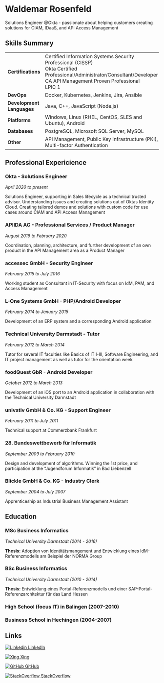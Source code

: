 # Waldemar Rosenfeld
Solutions Engineer @Okta - passionate about helping customers creating solutions for CIAM, IDaaS, and API Access Management

## Skills Summary
|||
|---|---|
|**Certifications**|Certified Information Systems Security Professional (CISSP) <br/> Okta Certified Professional/Administrator/Consultant/Developer <br/>CA API Management Proven Professional <br/> LPIC 1
|**DevOps**|Docker, Kubernetes, Jenkins, Jira, Ansible
|**Development Languages**|Java, C++, JavaScript (Node.js)
|**Platforms**|Windows, Linux (RHEL, CentOS, SLES and Ubuntu), Android
|**Databases**|PostgreSQL, Microsoft SQL Server, MySQL
|**Other**|API Management, Public Key Infrastructure (PKI), Multi-factor Authentication

## Professional Expericience
### Okta - Solutions Engineer
*April 2020 to present*

Solutions Engineer, supporting in Sales lifecycle as a technical trusted advisor. Understanding issues and creating solutions out of Oktas Identity Cloud. Creating tailored demos and solutions with custom code for use cases around CIAM and API Access Management 

### APIIDA AG - Professional Services / Product Manager
*August 2016 to February 2020*

Coordination, planning, architecture, and further development of an own product in the API Management area as a Product Manager

### accessec GmbH - Security Engineer
*February 2015 to July 2016*

Working student as Consultant in IT-Security with focus on
IdM, PAM, and Access Management

### L-One Systems GmbH - PHP/Android Developer
*February 2014 to January 2015*

Development of an ERP system and a corresponding
Android application

### Technical University Darmstadt - Tutor
*February 2012 to March 2014*

Tutor for several IT faculties like Basics of IT I-III, Software Engineering, and IT project management as well as tutor for the orientation week

### foodQuest GbR - Android Developer
*October 2012 to March 2013*

Development of an iOS port to an Android application in
collaboration with the Technical University Darmstadt

### univativ GmbH & Co. KG - Support Engineer
*February 2011 to July 2011*

Technical support at Commerzbank Frankfurt

### 28. Bundeswettbewerb für Informatik
*September 2009 to February 2010*

Design and development of algorithms. Winning the 1st price,
and participation at the “Jugendforum Informatik” in Bad Liebenzell

### Blickle GmbH & Co. KG - Industry Clerk
*September 2004 to July 2007*

Apprenticeship as Industrial Business Management Assistant

## Education
### MSc Business Informatics 
*Technical University Darmstadt (2014 - 2016)*

**Thesis:** Adoption von Identitätsmangement und Entwicklung eines IdM-Referenzmodells am Beispiel der NORMA Group
### BSc Business Informatics 
*Technical University Darmstadt (2010 - 2014)*

**Thesis:** Entwicklung eines Portal-Referenzmodells und einer SAP-Portal-Referenzarchitektur für das Land Hessen
### High School (focus IT) in Balingen (2007-2010)
### Business School in Hechingen (2004-2007)

## Links
[![Linkedin](https://icons.iconarchive.com/icons/danleech/simple/16/linkedin-icon.png) LinkedIn](https://www.linkedin.com/in/waldemar-rosenfeld/)

[![Xing](https://icons.iconarchive.com/icons/uiconstock/socialmedia/16/Xing-icon.png) Xing](https://www.xing.com/profile/Waldemar_Rosenfeld/cv)

[![GitHub](https://icons.iconarchive.com/icons/limav/flat-gradient-social/16/Github-icon.png) GitHub](https://github.com/tux-manchot)

[![StackOverflow](https://icons.iconarchive.com/icons/limav/flat-gradient-social/16/Stackoverflow-icon.png) StackOverflow](https://stackoverflow.com/users/14711938/waldemar)
